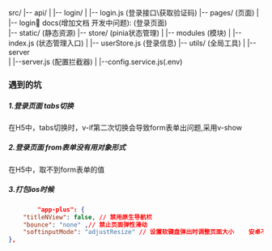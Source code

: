src/
|-- api/
|   |-- login/
|            |-- login.js  (登录接口\获取验证码)
|-- pages/   (页面)
|        |-- login📃 docs(增加文档 开发中问题): (登录页面)    
|-- static/ (静态资源)
|-- store/  (pinia状态管理)
|        |-- modules (模块)
|        |-- index.js (状态管理入口)
|                   |-- userStore.js (登录信息)
|-- utils/   (全局工具)
|         |--server   
|                  |--server.js (配置拦截器)
|                  |--config.service.js(.env)



### 遇到的坑
##### 1.登录页面 tabs切换
在H5中，tabs切换时，v-if第二次切换会导致form表单出问题,采用v-show
##### 2.登录页面 from表单没有用对象形式
在H5中，取不到form表单的值
##### 3.打包ios时候

```json
		"app-plus": {
	"titleNView": false, // 禁用原生导航栏
	"bounce": "none" ,// 禁止页面弹性滑动
	"softinputMode": "adjustResize" // 设置软键盘弹出时调整页面大小    安卓不需要 ios需要
},
```
